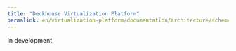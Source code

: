 ```yaml
---
title: "Deckhouse Virtualization Platform"
permalink: en/virtualization-platform/documentation/architecture/scheme.html
---
```


In development
